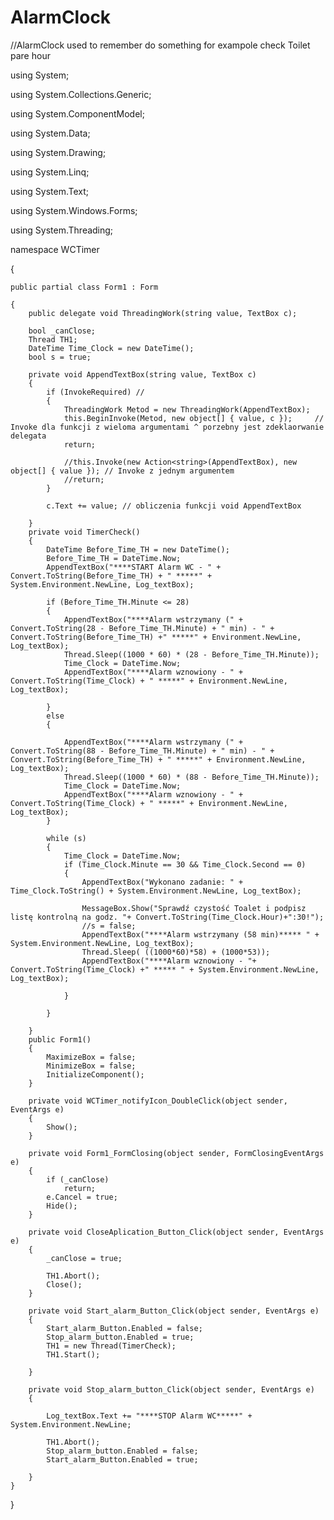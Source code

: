 # AlarmClock
//AlarmClock used to remember do something for exampole check Toilet pare hour


using System;

using System.Collections.Generic;

using System.ComponentModel;

using System.Data;

using System.Drawing;

using System.Linq;

using System.Text;

using System.Windows.Forms;

using System.Threading;








namespace WCTimer




{

    public partial class Form1 : Form
    
    {
        public delegate void ThreadingWork(string value, TextBox c);        
        
        bool _canClose;
        Thread TH1;
        DateTime Time_Clock = new DateTime();
        bool s = true;
        
        private void AppendTextBox(string value, TextBox c)
        {
            if (InvokeRequired) // 
            {
                ThreadingWork Metod = new ThreadingWork(AppendTextBox);
                this.BeginInvoke(Metod, new object[] { value, c });     // Invoke dla funkcji z wieloma argumentami ^ porzebny jest zdeklaorwanie delegata 
                return;

                //this.Invoke(new Action<string>(AppendTextBox), new object[] { value }); // Invoke z jednym argumentem
                //return;
            }

            c.Text += value; // obliczenia funkcji void AppendTextBox

        }
        private void TimerCheck()
        {
            DateTime Before_Time_TH = new DateTime();
            Before_Time_TH = DateTime.Now;
            AppendTextBox("****START Alarm WC - " + Convert.ToString(Before_Time_TH) + " *****" + System.Environment.NewLine, Log_textBox);

            if (Before_Time_TH.Minute <= 28)
            {
                AppendTextBox("****Alarm wstrzymany (" + Convert.ToString(28 - Before_Time_TH.Minute) + " min) - " + Convert.ToString(Before_Time_TH) +" *****" + Environment.NewLine, Log_textBox);
                Thread.Sleep((1000 * 60) * (28 - Before_Time_TH.Minute));
                Time_Clock = DateTime.Now;
                AppendTextBox("****Alarm wznowiony - " + Convert.ToString(Time_Clock) + " *****" + Environment.NewLine, Log_textBox);

            }
            else 
            {

                AppendTextBox("****Alarm wstrzymany (" + Convert.ToString(88 - Before_Time_TH.Minute) + " min) - " + Convert.ToString(Before_Time_TH) + " *****" + Environment.NewLine, Log_textBox);
                Thread.Sleep((1000 * 60) * (88 - Before_Time_TH.Minute));
                Time_Clock = DateTime.Now;
                AppendTextBox("****Alarm wznowiony - " + Convert.ToString(Time_Clock) + " *****" + Environment.NewLine, Log_textBox);
            }
            
            while (s)
            {
                Time_Clock = DateTime.Now;
                if (Time_Clock.Minute == 30 && Time_Clock.Second == 0)
                {
                    AppendTextBox("Wykonano zadanie: " + Time_Clock.ToString() + System.Environment.NewLine, Log_textBox);
                    
                    MessageBox.Show("Sprawdź czystość Toalet i podpisz listę kontrolną na godz. "+ Convert.ToString(Time_Clock.Hour)+":30!");
                    //s = false;
                    AppendTextBox("****Alarm wstrzymany (58 min)***** " + System.Environment.NewLine, Log_textBox);
                    Thread.Sleep( ((1000*60)*58) + (1000*53));
                    AppendTextBox("****Alarm wznowiony - "+ Convert.ToString(Time_Clock) +" ***** " + System.Environment.NewLine, Log_textBox);
                    
                }

            }
 
        }
        public Form1()
        {
            MaximizeBox = false;
            MinimizeBox = false;
            InitializeComponent();
        }

        private void WCTimer_notifyIcon_DoubleClick(object sender, EventArgs e)
        {
            Show();
        }

        private void Form1_FormClosing(object sender, FormClosingEventArgs e)
        {
            if (_canClose)
                return;
            e.Cancel = true;
            Hide();
        }

        private void CloseAplication_Button_Click(object sender, EventArgs e)
        {
            _canClose = true;

            TH1.Abort();
            Close();
        }

        private void Start_alarm_Button_Click(object sender, EventArgs e)
        {
            Start_alarm_Button.Enabled = false;
            Stop_alarm_button.Enabled = true;
            TH1 = new Thread(TimerCheck);
            TH1.Start();
            
        }

        private void Stop_alarm_button_Click(object sender, EventArgs e)
        {
        
            Log_textBox.Text += "****STOP Alarm WC*****" + System.Environment.NewLine;
          
            TH1.Abort();
            Stop_alarm_button.Enabled = false;
            Start_alarm_Button.Enabled = true;

        }
    }
}

